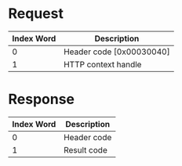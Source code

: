 # Request

| Index Word | Description                |
|------------|----------------------------|
| 0          | Header code \[0x00030040\] |
| 1          | HTTP context handle        |

# Response

| Index Word | Description |
|------------|-------------|
| 0          | Header code |
| 1          | Result code |